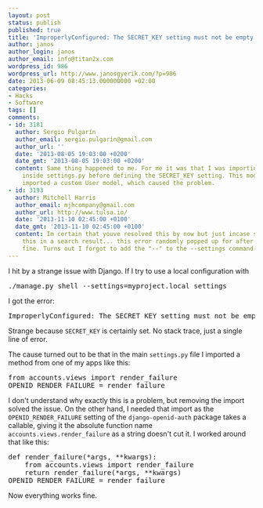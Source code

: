 ```yaml
---
layout: post
status: publish
published: true
title: 'ImproperlyConfigured: The SECRET_KEY setting must not be empty'
author: janos
author_login: janos
author_email: info@titan2x.com
wordpress_id: 986
wordpress_url: http://www.janosgyerik.com/?p=986
date: 2013-06-09 08:45:13.000000000 +02:00
categories:
- Hacks
- Software
tags: []
comments:
- id: 3181
  author: Sergio Pulgarín
  author_email: sergio.pulgarin@gmail.com
  author_url: ''
  date: '2013-08-05 19:03:00 +0200'
  date_gmt: '2013-08-05 19:03:00 +0200'
  content: Same thing happened to me. For me it was that I was importing a module
    inside settings.py before defining the SECRET_KEY setting. This module itself
    imported a custom User model, which caused the problem.
- id: 3193
  author: Mitchell Harris
  author_email: mjhcompany@gmail.com
  author_url: http://www.tulsa.io/
  date: '2013-11-10 02:45:00 +0100'
  date_gmt: '2013-11-10 02:45:00 +0100'
  content: Im certain that youve resolved this by now but just incase someone catches
    this in a search result... this error randomly popped up for after working just
    fine. Turns out I forgot to add the "--" to the --settings command-line argument.
---
```

I hit by a strange issue with Django. If I try to use a local configuration with
<pre>./manage.py shell --settings=myproject.local_settings</pre>
I got the error:
<pre>ImproperlyConfigured: The SECRET_KEY setting must not be empty</pre>
Strange because `SECRET_KEY` is certainly set. No stack trace, just a single line of error.

The cause turned out to be that in the main `settings.py` file I imported a method from one of my apps like this:
<pre>from accounts.views import render_failure
OPENID_RENDER_FAILURE = render_failure</pre>
I don't understand why exactly this is a problem, but removing the import solved the issue. On the other hand, I needed that import as the `OPENID_RENDER_FAILURE` setting of the `django-openid-auth` package takes a callable, giving it the absolute function name `accounts.views.render_failure` as a string doesn't cut it. I worked around that like this:
<pre>def render_failure(*args, **kwargs):
    from accounts.views import render_failure
    return render_failure(*args, **kwargs)
OPENID_RENDER_FAILURE = render_failure</pre>
Now everything works fine.
